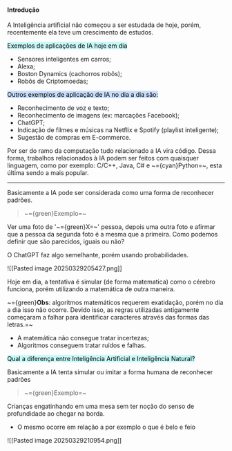 
####                                                   Introdução

A Inteligência artificial não começou a ser estudada de hoje, porém, recentemente ela teve um crescimento de estudos.

<mark style="background: #ABF7F7A6;">Exemplos de aplicações de IA hoje em dia</mark>

-  Sensores inteligentes em carros;
-  Alexa;
-  Boston Dynamics (cachorros robôs);
-  Robôs de Criptomoedas;

<mark style="background: #ADCCFFA6;">Outros exemplos de aplicação de IA no dia a dia são:</mark>

-  Reconhecimento de voz e texto;
-  Reconhecimento de imagens (ex: marcações Facebook);
-  ChatGPT;
-  Indicação de filmes e músicas na Netflix e Spotify (playlist inteligente);
-  Sugestão de compras em E-commerce.

Por ser do ramo da computação tudo relacionado a IA vira código. Dessa forma, trabalhos relacionados à IA podem ser feitos com quaisquer linguagem, como por exemplo: C/C++, Java, C# e ~={cyan}Python=~, esta última sendo a mais popular. 

---

Basicamente a IA pode ser considerada como uma forma de reconhecer padrões. 

> ~={green}Exemplo=~

Ver uma foto de '~={green}X=~' pessoa, depois uma outra foto e afirmar que a pessoa da segunda foto é a mesma que a primeira. Como podemos definir que são parecidos, iguais ou não? 

O ChatGPT faz algo semelhante, porém usando probabilidades.

![[Pasted image 20250329205427.png]]

Hoje em dia, a tentativa é simular (de forma matematica) como o cérebro funciona, porém utilizando a matemática de outra maneira.

~={green}**Obs**: algoritmos matemáticos requerem exatidação, porém no dia a dia isso não ocorre. Devido isso, as regras utilizadas antigamente começaram a falhar para identificar caracteres através das formas das letras.=~

-  A matemática não consegue tratar incertezas;
-  Algoritmos conseguem tratar ruídos e falhas.

<mark style="background: #ABF7F7A6;">Qual a diferença entre Inteligência Artificial e Inteligência Natural?</mark>

Basicamente a IA tenta simular ou imitar a forma humana de reconhecer padrões

> ~={green}Exemplo=~

Crianças engatinhando em uma mesa sem ter noção do senso de profundidade ao chegar na borda.

-  O mesmo ocorre em relação a por exemplo o que é belo e feio

![[Pasted image 20250329210954.png]]























